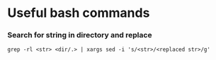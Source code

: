 # Useful bash commands

### Search for string in directory and replace
  ``` console
  grep -rl <str> <dir/.> | xargs sed -i 's/<str>/<replaced str>/g' 
